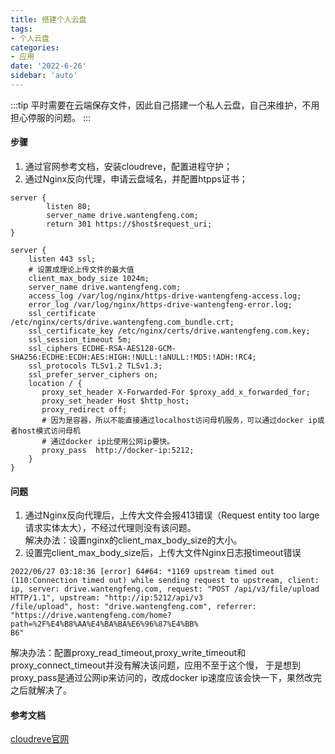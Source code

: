 ```yaml
---
title: 搭建个人云盘
tags:
- 个人云盘
categories:
- 应用
date: '2022-6-26'
sidebar: 'auto'
---
```

:::tip
平时需要在云端保存文件，因此自己搭建一个私人云盘，自己来维护，不用担心停服的问题。
:::
#### 步骤
1. 通过官网参考文档，安装cloudreve，配置进程守护；
2. 通过Nginx反向代理，申请云盘域名，并配置htpps证书；
```nginx
server {
        listen 80;
        server_name drive.wantengfeng.com;
        return 301 https://$host$request_uri;
}

server {
    listen 443 ssl;
    # 设置成理论上传文件的最大值
    client_max_body_size 1024m;
    server_name drive.wantengfeng.com;
    access_log /var/log/nginx/https-drive-wantengfeng-access.log;
    error_log /var/log/nginx/https-drive-wantengfeng-error.log; 
    ssl_certificate  /etc/nginx/certs/drive.wantengfeng.com_bundle.crt; 
    ssl_certificate_key /etc/nginx/certs/drive.wantengfeng.com.key; 
    ssl_session_timeout 5m;
    ssl_ciphers ECDHE-RSA-AES128-GCM-SHA256:ECDHE:ECDH:AES:HIGH:!NULL:!aNULL:!MD5:!ADH:!RC4;
    ssl_protocols TLSv1.2 TLSv1.3;
    ssl_prefer_server_ciphers on;
    location / {
       proxy_set_header X-Forwarded-For $proxy_add_x_forwarded_for;
       proxy_set_header Host $http_host;
       proxy_redirect off;
       # 因为是容器，所以不能直接通过localhost访问母机服务，可以通过docker ip或者host模式访问母机
       # 通过docker ip比使用公网ip要快。
       proxy_pass  http://docker-ip:5212;
    }
}
```

#### 问题
1. 通过Nginx反向代理后，上传大文件会报413错误（Request entity too large 请求实体太大），不经过代理则没有该问题。  
解决办法：设置nginx的client_max_body_size的大小。
2. 设置完client_max_body_size后，上传大文件Nginx日志报timeout错误
```
2022/06/27 03:18:36 [error] 64#64: *1169 upstream timed out (110:Connection timed out) while sending request to upstream, client: ip, server: drive.wantengfeng.com, request: "POST /api/v3/file/upload HTTP/1.1", upstream: "http://ip:5212/api/v3
/file/upload", host: "drive.wantengfeng.com", referrer: "https://drive.wantengfeng.com/home?path=%2F%E4%B8%AA%E4%BA%BA%E6%96%87%E4%BB%
B6"
```
解决办法：配置proxy_read_timeout,proxy_write_timeout和proxy_connect_timeout并没有解决该问题，应用不至于这个慢，
于是想到proxy_pass是通过公网ip来访问的，改成docker ip速度应该会快一下，果然改完之后就解决了。
#### 参考文档
[cloudreve官网](https://docs.cloudreve.org/)